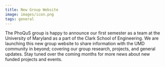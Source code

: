 ```yaml
---
title: New Group Website
image: images/icon.png
tags: general
---
```


The PhoQuS group is happy to announce our first semester as a team at the University of Maryland as a part of the Clark School of Engineering. We are launching this new group website to share information with the UMD community in beyond; covering our group research, projects, and general updates. Stay tuned over the coming months for more news about new funded projects and events. 
